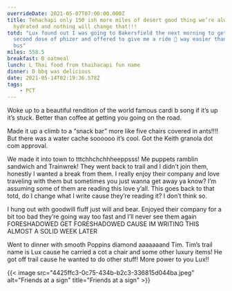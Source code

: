 ```yaml
---
overrideDate: 2021-05-07T07:00:00.000Z
title: Tehachapi only 150 ish more miles of desert good thing we’re always
  hydrated and nothing will change that!!!
totd: "Lux found out I was going to Bakersfield the next morning to get my
  second dose of phizer and offered to give me a ride 👻 way easier than the
  bus"
miles: 558.5
breakfast: B oatmeal
lunch: L Thai food from thaihacapi fun name
dinner: D bbq was delicious
date: 2021-05-14T02:19:36.578Z
tags: 
    - PCT
---
```

Woke up to a beautiful rendition of the world famous cardi b song if it’s up it’s stuck. Better than coffee at getting you going on the road.



Made it up a climb to a “snack bar” more like five chairs covered in ants!!!! But there was a water cache soooooo it’s cool. Got the Keith granola dot com approval.



We made it into town to tttchhchchhheeppsss! Me puppets ramblin sandwich and Trainwrek! They went back to trail and I didn’t join them, honestly I wanted a break from them. I really enjoy their company and love traveling with them but sometimes you just wanna get away ya know? I’m assuming some of them are reading this love y’all. This goes back to that totd, do I change what I write cause they’re reading it? I don’t think so.



I hung out with goodwill fluff just will and bear. Enjoyed their company for a bit too bad they’re going way too fast and I’ll never see them again FORESHADOWED GET FORESHADOWED CAUSE IM WRITING THIS ALMOST A SOLID WEEK LATER



Went to dinner with smooth Poppins diamond aaaaaaand Tim. Tim’s trail name is Lux cause he carried a cot a chair and some other luxury items! He got off trail cause he wanted to do other stuff! More power to you Lux!! 



{{< image src="4425ffc3-0c75-434b-b2c3-336815d044ba.jpeg" alt="Friends at a sign" title="Friends at a sign" >}}